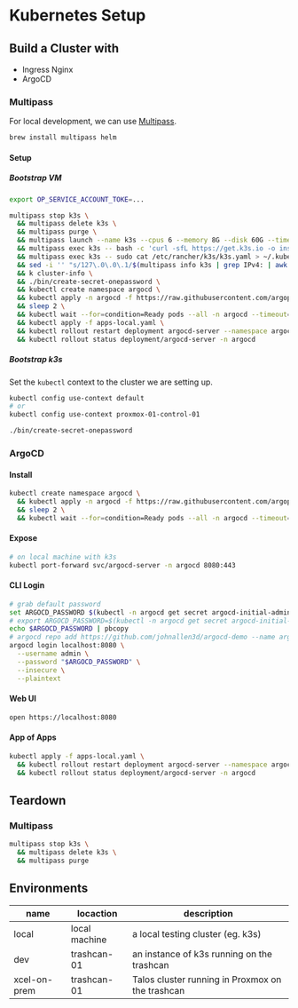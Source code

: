 # Kubernetes Setup

## Build a Cluster with

- Ingress Nginx
- ArgoCD

### Multipass

For local development, we can use [Multipass](https://multipass.run/).

```bash
brew install multipass helm
```

#### Setup

##### Bootstrap VM

```bash
export OP_SERVICE_ACCOUNT_TOKE=...

multipass stop k3s \
  && multipass delete k3s \
  && multipass purge \
  && multipass launch --name k3s --cpus 6 --memory 8G --disk 60G --timeout 3000 \
  && multipass exec k3s -- bash -c 'curl -sfL https://get.k3s.io -o install.sh && sh install.sh' \
  && multipass exec k3s -- sudo cat /etc/rancher/k3s/k3s.yaml > ~/.kube/config \
  && sed -i '' "s/127\.0\.0\.1/$(multipass info k3s | grep IPv4: | awk '{print $2}')/g" ~/.kube/config \
  && k cluster-info \
  && ./bin/create-secret-onepassword \
  && kubectl create namespace argocd \
  && kubectl apply -n argocd -f https://raw.githubusercontent.com/argoproj/argo-cd/stable/manifests/install.yaml \
  && sleep 2 \
  && kubectl wait --for=condition=Ready pods --all -n argocd --timeout=300s \
  && kubectl apply -f apps-local.yaml \
  && kubectl rollout restart deployment argocd-server --namespace argocd \
  && kubectl rollout status deployment/argocd-server -n argocd
```

##### Bootstrap k3s

Set the `kubectl` context to the cluster we are setting up.

```bash
kubectl config use-context default
# or
kubectl config use-context proxmox-01-control-01
```

```bash
./bin/create-secret-onepassword
```

### ArgoCD

#### Install

```bash
kubectl create namespace argocd \
  && kubectl apply -n argocd -f https://raw.githubusercontent.com/argoproj/argo-cd/stable/manifests/install.yaml \
  && sleep 2 \
  && kubectl wait --for=condition=Ready pods --all -n argocd --timeout=300s
```

#### Expose

```bash
# on local machine with k3s
kubectl port-forward svc/argocd-server -n argocd 8080:443
```

#### CLI Login

```bash
# grab default password
set ARGOCD_PASSWORD $(kubectl -n argocd get secret argocd-initial-admin-secret -o jsonpath="{.data.password}" | base64 -d)
# export ARGOCD_PASSWORD=$(kubectl -n argocd get secret argocd-initial-admin-secret -o jsonpath="{.data.password}" | base64 -d)
echo $ARGOCD_PASSWORD | pbcopy
# argocd repo add https://github.com/johnallen3d/argocd-demo --name argocd-demo
argocd login localhost:8080 \
  --username admin \
  --password "$ARGOCD_PASSWORD" \
  --insecure \
  --plaintext
```

#### Web UI

```bash
open https://localhost:8080
```

#### App of Apps

```bash
kubectl apply -f apps-local.yaml \
  && kubectl rollout restart deployment argocd-server --namespace argocd \
  && kubectl rollout status deployment/argocd-server -n argocd
```

## Teardown

### Multipass

```bash
multipass stop k3s \
  && multipass delete k3s \
  && multipass purge
```

## Environments

| name         | locaction     | description                                      |
| ------------ | ------------- | ------------------------------------------------ |
| local        | local machine | a local testing cluster (eg. k3s)                |
| dev          | trashcan-01   | an instance of k3s running on the trashcan       |
| xcel-on-prem | trashcan-01   | Talos cluster running in Proxmox on the trashcan |
